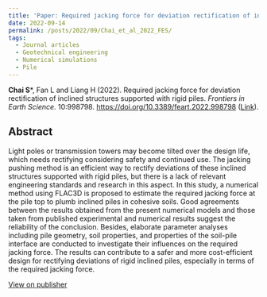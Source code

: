 ```yaml
---
title: 'Paper: Required jacking force for deviation rectification of inclined structures supported with rigid piles'
date: 2022-09-14
permalink: /posts/2022/09/Chai_et_al_2022_FES/
tags:
  - Journal articles
  - Geotechnical engineering
  - Numerical simulations
  - Pile
---
```



**Chai S***, Fan L and Liang H (2022). Required jacking force for deviation rectification of inclined structures supported with rigid piles. _Frontiers in Earth Science_. 10:998798. https://doi.org/10.3389/feart.2022.998798 ([Link](https://www.frontiersin.org/articles/10.3389/feart.2022.998798)).



## Abstract
Light poles or transmission towers may become tilted over the design life, which needs rectifying considering safety and continued use. The jacking pushing method is an efficient way to rectify deviations of these inclined structures supported with rigid piles, but there is a lack of relevant engineering standards and research in this aspect. In this study, a numerical method using FLAC3D is proposed to estimate the required jacking force at the pile top to plumb inclined piles in cohesive soils. Good agreements between the results obtained from the present numerical models and those taken from published experimental and numerical results suggest the reliability of the conclusion. Besides, elaborate parameter analyses including pile geometry, soil properties, and properties of the soil-pile interface are conducted to investigate their influences on the required jacking force. The results can contribute to a safer and more cost-efficient design for rectifying deviations of rigid inclined piles, especially in terms of the required jacking force.

[View on publisher](https://www.frontiersin.org/journals/earth-science/articles/10.3389/feart.2022.998798/full)